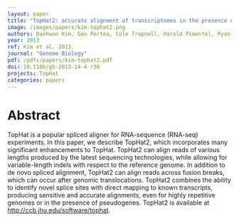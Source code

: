 ```yaml
---
layout: paper
title: "TopHat2: accurate alignment of transcriptomes in the presence of insertions, deletions and gene fusions"
image: /images/papers/kim-tophat2.png
authors: Daehwan Kim, Geo Pertea, Cole Trapnell, Harold Pimentel, Ryan Kelley and Steven L Salzberg.
year: 2013
ref: Kim et al. 2013.
journal: "Genome Biology"
pdf: /pdfs/papers/kim-tophat2.pdf
doi: 10.1186/gb-2013-14-4-r36
projects: TopHat
categories: papers
---
```


# Abstract

TopHat is a popular spliced aligner for RNA-sequence (RNA-seq) experiments. In this paper, we describe TopHat2,
which incorporates many significant enhancements to TopHat. TopHat2 can align reads of various lengths
produced by the latest sequencing technologies, while allowing for variable-length indels with respect to the
reference genome. In addition to de novo spliced alignment, TopHat2 can align reads across fusion breaks, which
can occur after genomic translocations. TopHat2 combines the ability to identify novel splice sites with direct
mapping to known transcripts, producing sensitive and accurate alignments, even for highly repetitive genomes or
in the presence of pseudogenes. TopHat2 is available at http://ccb.jhu.edu/software/tophat.